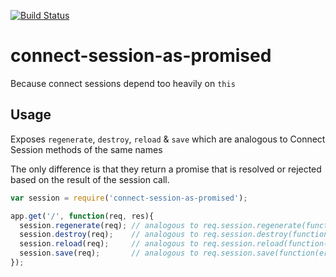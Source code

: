 [![Build Status](https://travis-ci.org/phated/connect-session-as-promised.png?branch=master)](https://travis-ci.org/phated/connect-session-as-promised)

connect-session-as-promised
===========================

Because connect sessions depend too heavily on `this`

## Usage

Exposes `regenerate`, `destroy`, `reload` & `save` which are analogous to Connect Session methods of the same names

The only difference is that they return a promise that is resolved or rejected based on the result of the session call.

```js
var session = require('connect-session-as-promised');

app.get('/', function(req, res){
  session.regenerate(req); // analogous to req.session.regenerate(function(err){});
  session.destroy(req);    // analogous to req.session.destroy(function(err){});
  session.reload(req);     // analogous to req.session.reload(function(err){});
  session.save(req);       // analogous to req.session.save(function(err){});
});
```

